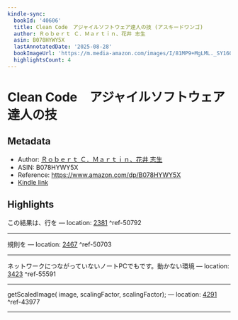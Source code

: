 ```yaml
---
kindle-sync:
  bookId: '40606'
  title: Clean Code　アジャイルソフトウェア達人の技 (アスキードワンゴ)
  author: Ｒｏｂｅｒｔ Ｃ．Ｍａｒｔｉｎ、花井 志生
  asin: B078HYWY5X
  lastAnnotatedDate: '2025-08-28'
  bookImageUrl: 'https://m.media-amazon.com/images/I/81MP9+MgLML._SY160.jpg'
  highlightsCount: 4
---
```

# Clean Code　アジャイルソフトウェア達人の技
## Metadata
* Author: [Ｒｏｂｅｒｔ Ｃ．Ｍａｒｔｉｎ、花井 志生](https://www.amazon.comundefined)
* ASIN: B078HYWY5X
* Reference: https://www.amazon.com/dp/B078HYWY5X
* [Kindle link](kindle://book?action=open&asin=B078HYWY5X)

## Highlights
この結果は、行を — location: [2381](kindle://book?action=open&asin=B078HYWY5X&location=2381) ^ref-50792

---
規則を — location: [2467](kindle://book?action=open&asin=B078HYWY5X&location=2467) ^ref-50703

---
ネットワークにつながっていないノートPCでもです。動かない環境 — location: [3423](kindle://book?action=open&asin=B078HYWY5X&location=3423) ^ref-55591

---
getScaledImage( image, scalingFactor, scalingFactor); — location: [4291](kindle://book?action=open&asin=B078HYWY5X&location=4291) ^ref-43977

---

